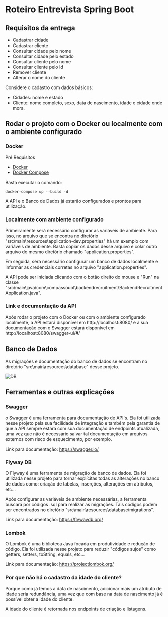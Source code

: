 # Roteiro Entrevista Spring Boot

## Requisitos da entrega

* Cadastrar cidade
* Cadastrar cliente
* Consultar cidade pelo nome
* Consultar cidade pelo estado
* Consultar cliente pelo nome
* Consultar cliente pelo Id
* Remover cliente
* Alterar o nome do cliente

Considere o cadastro com dados básicos: 
* Cidades: nome e estado
* Cliente: nome completo, sexo, data de nascimento, idade e cidade onde mora.

## Rodar o projeto com o Docker ou localmente com o ambiente configurado

### Docker

Pré Requisitos
- [Docker](https://www.docker.com)
- [Docker Compose](https://docs.docker.com/compose/install/)

Basta executar o comando:

```
docker-compose up --build -d
```

A API e o Banco de Dados já estarão configurados e prontos para utilização.

### Localmente com ambiente configurado

Primeiramente será necessário configurar as variáveis de ambiente. Para isso, no arquivo que se encontra no diretório "src\main\resources\application-dev.properties" há um exemplo com variáveis de ambiente. Basta copiar os dados desse arquivo e colar outro arquivo do mesmo diretório chamado "application.properties".

Em seguida, será necessário configurar um banco de dados localmente e informar as credenciais corretas no arquivo "application.properties".

A API pode ser iniciada clicando com o botão direito do mouse e "Run" na classe "src\main\java\com\compassouol\backendrecruitment\BackendRecruitmentApplication.java".

### Link e documentação da API

Após rodar o projeto com o Docker ou com o ambiente configurado localmente, a API estará disponível em http://localhost:8080/ e a sua documentação com o Swagger estará disponível em http://localhost:8080/swagger-ui/#/

## Banco de Dados

As migrações e documentação do banco de dados se encontram no diretório "src\main\resources\database" desse projeto.

![DB](https://user-images.githubusercontent.com/37259280/107872952-1b284480-6e8d-11eb-831d-2aa134ea2855.png)

## Ferramentas e outras explicações

### Swagger

o Swagger é uma ferramenta para documentação de API's. Ela foi utilizada nesse projeto pela sua facilidade de integração e também pela garantia de que a API sempre estará com sua documentação de endpoints atualizada, uma vez que não é necessário salvar tal documentação em arquivos externos com risco de esquecimento, por exemplo.

Link para documentação: https://swagger.io/

### Flyway DB

O Flyway é uma ferramenta de migração de banco de dados. Ela foi utilizada nesse projeto para tornar explícitas todas as alterações no banco de dados como: criação de tabelas, inserções, alterações em atributos, etc...

Após configurar as variáveis de ambiente necessárias, a ferramenta buscará por códigos .sql para realizar as migrações. Tais códigos podem ser encontrados no diretório "src\main\resources\database\migrations".

Link para documentação: https://flywaydb.org/

### Lombok

O Lombok é uma biblioteca Java focada em produtividade e redução de código. Ela foi utilizada nesse projeto para reduzir "códigos sujos" como getters, setters, toString, equals, etc...

Link para documentação: https://projectlombok.org/

### Por que não há o cadastro da idade do cliente?

Porque como já temos a data de nascimento, adicionar mais um atributo de idade seria redundância, uma vez que com base na data de nascimento já é possível obter a idade do cliente.

A idade do cliente é retornada nos endpoints de criação e listagens.